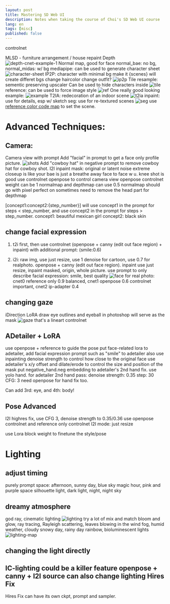 ```yaml
---
layout: post
title: Mastering SD Web UI
description: Notes when taking the course of Choi's SD Web UI course
lang: en
tags: [misc]
published: false
---
```




controlnet

MLSD - furniture arrangement / house repaint
Depth
![depth-cnet-example-1](../choi/cnet-depth-example-1.png)
Normal map, good for face
normal_bae: no bg, normal_midas: w/ bg
mediapipe: can be used to generate character sheet
![character-sheet](../choi/cnet-mediapipe-example-1.png)
IP2P: character with minimal bg
make it {scenes}
will create differet bgs
change haircolor
change outfit?
![ip2p](../choi/cnet-ip2p.png)
Tile resample: sementic preserving upscaler
Can be used to hide characters inside
![tile](../choi/cnet-tile.png)
reference: can be used to force image style
![ref](../choi/cnet-ref.png)
One really good looking example:
![example](../choi/cnet-t2i-example.png)
T2IA: redecoration of an indoor scene
![t2ia](../choi/cnet-t2ia.png)
inpaint: use for details, esp w/ sketch
seg: use for re-textured scenes
![seg](../choi/cnet-seg.png)
use [reference color code map](https://docs.google.com/spreadsheets/d/1se8YEtb2detS7OuPE86fXGyD269pMycAWe2mtKUj2W8/edit#gid=0) to set the scene.

Advanced Techniques:
====================

Camera:
-------

Camera view with prompt
Add "facial" in prompt to get a face only profile picture.
![shots](../choi/shots.png)
Add "cowboy hat" in negative prompt to remove cowboy hat for cowboy shot.
I2I inpaint mask: original or latent noise
extreme closeup is like your bae is just a breathe away face to face w u.
knee shot is good
use controlnet openpose to control camera view
openpose controlnet weight can be 1
normalmap and depthmap can use 0.5
normalmap should go with pixel perfect on
sometimes need to remove the head part for depthmap

[concept1:concept2:{step_number}] will use concept1 in the prompt for steps < step_number, and use concept2 in the prompt for steps > step_number.
concept1: beautiful mexican girl
concept2: black skin

change facial expression
------------------------

1. t2i first, then use controlnet (openpose + canny (edit out face region) + inpaint) with additional prompt:
(smile:0.6)

2. i2i: raw img, use just resize, use 1 denoise for cartoon, use 0.7 for realphoto. openpose + canny (edit out face region). inpaint use just resize, inpaint masked, origin, whole picture.
use prompt to only describe facial expression:
smile, best quality
![face](../choi/i2i-face.png)
for real photo: cnet0 reference only 0.9 balanced, cnet1 openpose 0.6 controlnet important, cnet2 ip-adapter 0.4 

changing gaze
-------------

iDirection LoRA
draw eye outlines and eyeball in photoshop
will serve as the mask
![gaze](../choi/i2i-gaze.png)
that's a lineart controlnet

ADetailer + LoRA
----------------
use openpose + reference to guide the pose
put face-related lora to adetailer, add facial expression prompt such as "smile" to adetailer also
use inpainting denoise strength to control how close to the original face
use adetailer's x/y offset and dilate/erode to control the size and position of the mask
put negative_hand.neg embedding to adetailer's 2nd hand fix.
use yolo hand.
for adetailer 2nd hand pass:
denoise strength: 0.35
step: 30
CFG: 3
need openpose for hand fix too.

Can add 3rd: eye, and 4th: body!

Pose Advanced
-------------
I2I highres fix, use CFG 3, denoise strength to 0.35/0.36
use openpose controlnet and reference only controlnet
I2I mode: just resize

use Lora block weight to finetune the style/pose


Lighting
========

adjust timing
-------------
purely prompt space:
afternoon, sunny day, blue sky
magic hour, pink and purple space
silhouette light, dark light, night, night sky

dreamy atmosphere
-----------------
god ray, cinematic lighting
![lighting](../choi/lighting.png)
try a lot of mix and match
bloom and glow, ray tracing,
Rayleigh scattering, leaves blowing in the wind
fog, humid weather, cloudy
snowy day, rainy day
rainbow, bioluminescent lights
![lighting-map](../choi/lighting-map.png)

changing the light directly
---------------------------
IC-lighting could be a killer feature
openpose + canny + I2I source can also change lighting
Hires Fix
---------
Hires Fix can have its own ckpt, prompt and sampler.